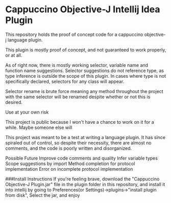 # Cappuccino Objective-J Intellij Idea Plugin
This repository holds the proof of concept code for a cappuccino objective-j language plugin.

This plugin is mostly proof of concept, and not guaranteed to work properly, or at all.

As of right now, there is mostly working selector, variable name and function name suggestions.
Selector suggestions do not reference type, as type inference is outside the scope of this plugin. 
In cases where type is not specifically declared, selectors for any class will appear.

Selector rename is brute force meaning any method throughout the project with the same selector will be renamed
despite whether or not this is desired.

Use at your own risk

This project is public because I won't have a chance to work on it for a while. Maybe someone else will

This project was meant to be a test at writing a language plugin. 
It has since spiraled out of control, so despite their necessity, 
there are almost no comments, and the code is poorly written and disorganized.

Possible Future
Improve code comments and quality
Infer variable types
Scope suggestions by import
Method completion for protocol implementation
Error on incomplete protocol implementation

###Install Instructions
If you're feeling brave, download the "Cappuccino Objective-J Plugin.jar" file in the plugin folder in this repository, and install it into intellij by going to Preferences(or Settings)->plugins->"install plugin from disk", Select the jar, and enjoy